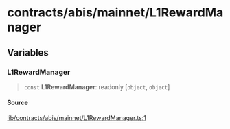 # contracts/abis/mainnet/L1RewardManager

## Variables

### L1RewardManager

> `const` **L1RewardManager**: readonly [`object`, `object`]

#### Source

[lib/contracts/abis/mainnet/L1RewardManager.ts:1](https://github.com/PufferFinance/puffer-sdk/blob/a134afa1195c908a0a133640ac6c1de4a6ca709d/lib/contracts/abis/mainnet/L1RewardManager.ts#L1)
